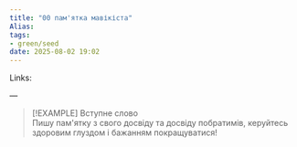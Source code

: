 ```yaml
---
title: "00 пам'ятка мавікіста"
Alias: 
tags:
- green/seed
date: 2025-08-02 19:02
---
```

Links:  

—

> [!EXAMPLE] Вступне слово  
> 	Пишу пам'ятку з свого досвіду та досвіду побратимів, керуйтесь здоровим глуздом і бажанням покращуватися!